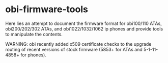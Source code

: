 # obi-firmware-tools

Here lies an attempt to document the firmware format for obi100/110 ATAs, obi200/202/302 ATAs, and obi1022/1032/1062 ip phones and provide tools to manipulate the contents.

WARNING: obi recently added x509 certificate checks to the upgrade routing of recent versions of stock firmware (5853+ for ATAs and 5-1-11-4858+ for phones).
